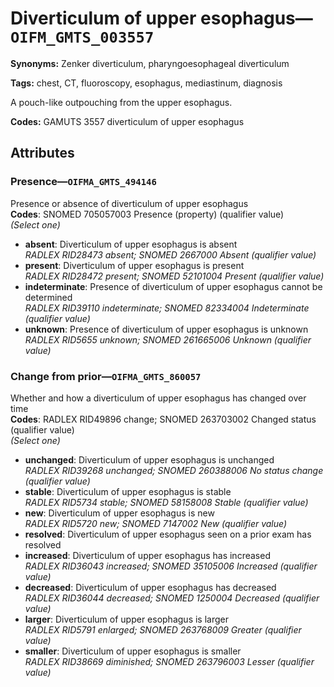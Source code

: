 # Diverticulum of upper esophagus—`OIFM_GMTS_003557`

**Synonyms:** Zenker diverticulum, pharyngoesophageal diverticulum

**Tags:** chest, CT, fluoroscopy, esophagus, mediastinum, diagnosis

A pouch-like outpouching from the upper esophagus.

**Codes:** GAMUTS 3557 diverticulum of upper esophagus

## Attributes

### Presence—`OIFMA_GMTS_494146`

Presence or absence of diverticulum of upper esophagus  
**Codes**: SNOMED 705057003 Presence (property) (qualifier value)  
*(Select one)*

- **absent**: Diverticulum of upper esophagus is absent  
_RADLEX RID28473 absent; SNOMED 2667000 Absent (qualifier value)_
- **present**: Diverticulum of upper esophagus is present  
_RADLEX RID28472 present; SNOMED 52101004 Present (qualifier value)_
- **indeterminate**: Presence of diverticulum of upper esophagus cannot be determined  
_RADLEX RID39110 indeterminate; SNOMED 82334004 Indeterminate (qualifier value)_
- **unknown**: Presence of diverticulum of upper esophagus is unknown  
_RADLEX RID5655 unknown; SNOMED 261665006 Unknown (qualifier value)_

### Change from prior—`OIFMA_GMTS_860057`

Whether and how a diverticulum of upper esophagus has changed over time  
**Codes**: RADLEX RID49896 change; SNOMED 263703002 Changed status (qualifier value)  
*(Select one)*

- **unchanged**: Diverticulum of upper esophagus is unchanged  
_RADLEX RID39268 unchanged; SNOMED 260388006 No status change (qualifier value)_
- **stable**: Diverticulum of upper esophagus is stable  
_RADLEX RID5734 stable; SNOMED 58158008 Stable (qualifier value)_
- **new**: Diverticulum of upper esophagus is new  
_RADLEX RID5720 new; SNOMED 7147002 New (qualifier value)_
- **resolved**: Diverticulum of upper esophagus seen on a prior exam has resolved  
- **increased**: Diverticulum of upper esophagus has increased  
_RADLEX RID36043 increased; SNOMED 35105006 Increased (qualifier value)_
- **decreased**: Diverticulum of upper esophagus has decreased  
_RADLEX RID36044 decreased; SNOMED 1250004 Decreased (qualifier value)_
- **larger**: Diverticulum of upper esophagus is larger  
_RADLEX RID5791 enlarged; SNOMED 263768009 Greater (qualifier value)_
- **smaller**: Diverticulum of upper esophagus is smaller  
_RADLEX RID38669 diminished; SNOMED 263796003 Lesser (qualifier value)_